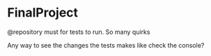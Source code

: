 # FinalProject

@repository must for tests to run. So many quirks

Any way to see the changes the tests makes like check the console?
